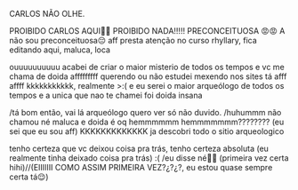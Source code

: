 CARLOS NÃO OLHE.


PROIBIDO CARLOS AQUI🚫😌
PROIBIDO NADA!!!!! PRECONCEITUOSA 😡😡
A não sou preconceituosa😔 aff
presta atenção no curso rhyllary, fica editando aqui, maluca, loca

ouuuuuuuuuu acabei de criar o maior misterio de todos os tempos e vc me chama de doida afffffffff
querendo ou não estudei mexendo nos sites tá afff affff
kkkkkkkkkkk, realmente >:( e eu serei o maior arqueólogo de todos os tempos e a unica que nao te chamei foi doida
insana

/tá bom então, vai lá arqueólogo quero ver só não duvido.
/huhummm não chamou né maluca e doida é oq hemmmmmm hemmmmmmm???????? (eu sei que eu sou aff)
KKKKKKKKKKKKK ja descobri todo o sitio arqueologico

tenho certeza que vc deixou coisa pra trás, tenho certeza absoluta
(eu realmente tinha deixado coisa pra trás) :(
/eu disse né🤷‍♀️ (primeira vez certa hihi)//(EIIIIIII COMO ASSIM PRIMEIRA VEZ?¿?¿?, eu estou quase sempre certa tá😌)
